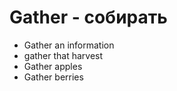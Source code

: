 # Gather - собирать




- Gather an information
- gather that harvest
- Gather apples
- Gather berries